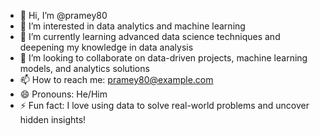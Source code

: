 - 👋 Hi, I’m @pramey80
- 👀 I’m interested in data analytics and machine learning
- 🌱 I’m currently learning advanced data science techniques and deepening my knowledge in data analysis
- 💞️ I’m looking to collaborate on data-driven projects, machine learning models, and analytics solutions
- 📫 How to reach me: pramey80@example.com
- 😄 Pronouns: He/Him
- ⚡ Fun fact: I love using data to solve real-world problems and uncover hidden insights!

